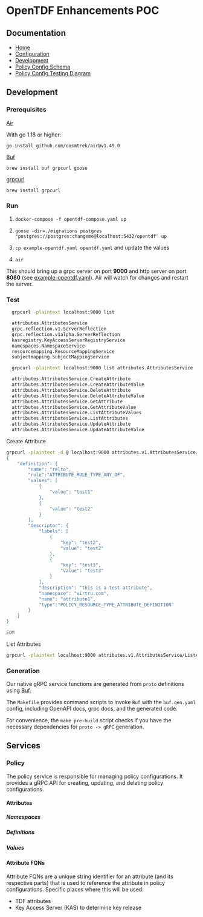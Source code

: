 # OpenTDF Enhancements POC

## Documentation
- [Home](https://opentdf.github.io/opentdf-v2-poc)<!-- change this once repo is renamed  -->
- [Configuration](./docs/configuration.md)
- [Development](#development)
- [Policy Config Schema](./migrations/20240131000000_diagram.md)
- [Policy Config Testing Diagram](./integration/testing_diagram.png)

## Development

### Prerequisites

[Air](https://github.com/cosmtrek/air)

With go 1.18 or higher:

`go install github.com/cosmtrek/air@v1.49.0`

[Buf](https://buf.build/docs/ecosystem/cli-overview)

`brew install buf grpcurl goose`

[grpcurl](https://github.com/fullstorydev/grpcurl)

`brew install grpcurl`

### Run

1. `docker-compose -f opentdf-compose.yaml up`

2. `goose -dir=./migrations postgres "postgres://postgres:changeme@localhost:5432/opentdf" up`

3. `cp example-opentdf.yaml opentdf.yaml` and update the values

4. `air`

This should bring up a grpc server on port **9000** and http server on port **8080** (see [example-opentdf.yaml](https://github.com/opentdf/opentdf-v2-poc/blob/main/example-opentdf.yaml#L38-L43)). Air will watch for changes and restart the server.

### Test

```bash
  grpcurl -plaintext localhost:9000 list

  attributes.AttributesService
  grpc.reflection.v1.ServerReflection
  grpc.reflection.v1alpha.ServerReflection
  kasregistry.KeyAccessServerRegistryService
  namespaces.NamespaceService
  resourcemapping.ResourceMappingService
  subjectmapping.SubjectMappingService

  grpcurl -plaintext localhost:9000 list attributes.AttributesService

  attributes.AttributesService.CreateAttribute
  attributes.AttributesService.CreateAttributeValue
  attributes.AttributesService.DeleteAttribute
  attributes.AttributesService.DeleteAttributeValue
  attributes.AttributesService.GetAttribute
  attributes.AttributesService.GetAttributeValue
  attributes.AttributesService.ListAttributeValues
  attributes.AttributesService.ListAttributes
  attributes.AttributesService.UpdateAttribute
  attributes.AttributesService.UpdateAttributeValue
```

Create Attribute

```bash
grpcurl -plaintext -d @ localhost:9000 attributes.v1.AttributesService/CreateAttribute <<EOM
{
    "definition": {
        "name": "relto",
        "rule":"ATTRIBUTE_RULE_TYPE_ANY_OF",
        "values": [
            {
                "value": "test1"
            },
            {
                "value": "test2"
            }
        ],
        "descriptor": {
            "labels": [
                {
                    "key": "test2",
                    "value": "test2"
                },
                {
                    "key": "test3",
                    "value": "test3"
                }
            ],
            "description": "this is a test attribute",
            "namespace": "virtru.com",
            "name": "attribute1",
            "type":"POLICY_RESOURCE_TYPE_ATTRIBUTE_DEFINITION"
        }
    }
}

EOM
```

List Attributes

```bash
grpcurl -plaintext localhost:9000 attributes.v1.AttributesService/ListAttributes
```

### Generation

Our native gRPC service functions are generated from `proto` definitions using [Buf](https://buf.build/docs/introduction).

The `Makefile` provides command scripts to invoke `Buf` with the `buf.gen.yaml` config, including OpenAPI docs, grpc docs, and the
generated code.

For convenience, the `make pre-build` script checks if you have the necessary dependencies for `proto -> gRPC` generation.

## Services

### Policy

The policy service is responsible for managing policy configurations. It provides a gRPC API for
creating, updating, and deleting policy configurations.

#### Attributes

##### Namespaces

##### Definitions

##### Values

#### Attribute FQNs

Attribute FQNs are a unique string identifier for an attribute (and its respective parts) that is 
used to reference the attribute in policy configurations. Specific places where this will be used:

- TDF attributes
- Key Access Server (KAS) to determine key release
